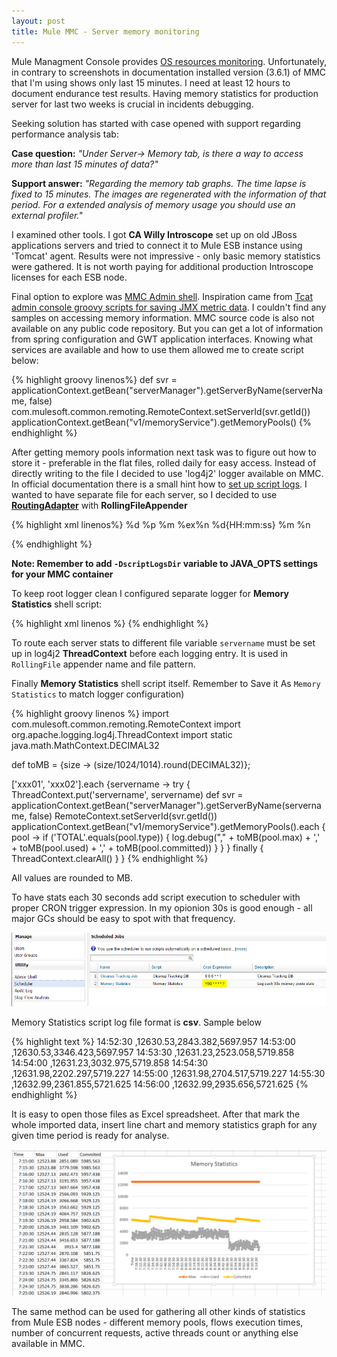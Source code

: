 ```yaml
---
layout: post
title: Mule MMC - Server memory monitoring
---
```

Mule Managment Console provides [OS resources monitoring](https://developer.mulesoft.com/docs/display/current/Viewing+Server+OS+Resources). Unfortunately, in contrary to screenshots in documentation installed version (3.6.1) of MMC that I'm using shows only last 15 minutes. I need at least 12 hours to document endurance test results. Having memory statistics for production server for last two weeks is crucial in incidents debugging. 

Seeking solution has started with case opened with support regarding performance analysis tab:

**Case question:**
*"Under Server-> Memory tab, is there a way to access more than last 15 minutes of data?"*

**Support answer:**
*"Regarding the memory tab graphs. The time lapse is fixed to 15 minutes. The images are regenerated with the information of that period. For a extended analysis of memory usage you should use an external profiler."*

I examined other tools. I got **CA Willy Introscope** set up on old JBoss applications servers and tried to connect it to Mule ESB instance using 'Tomcat' agent. Results were not impressive - only basic memory statistics were gathered. It is not worth paying for additional production Introscope licenses for each ESB node.

Final option to explore was [MMC Admin shell](https://developer.mulesoft.com/docs/display/current/Automating+Tasks+Using+Scripts). Inspiration came from [Tcat admin console groovy scripts for saving JMX metric data](https://developer.mulesoft.com/docs/display/TCAT/Saving+JMX+Metric+Data+to+CSV+Files). I couldn't find any samples on accessing memory information. MMC source code is also not available on any public code repository. But you can get a lot of information from spring configuration and GWT application interfaces. Knowing what services are available and how to use them allowed me to create script below:

{% highlight groovy linenos%}
def svr = applicationContext.getBean("serverManager").getServerByName(serverName, false)
com.mulesoft.common.remoting.RemoteContext.setServerId(svr.getId())
applicationContext.getBean("v1/memoryService").getMemoryPools()
{% endhighlight %}

After getting memory pools information next task was to figure out how to store it - preferable in the flat files, rolled daily for easy access. Instead of directly writing to the file I decided to use 'log4j2' logger available on MMC. In official documentation there is a small hint how to [set up script logs](https://developer.mulesoft.com/docs/display/current/Working+with+Logs). I wanted to have separate file for each server, so I decided to use **[RoutingAdapter](https://logging.apache.org/log4j/2.x/manual/appenders.html#RoutingAppender)** with **RollingFileAppender**

{% highlight xml linenos%}
  <Routing name="SCRIPTS">
            <Routes  pattern="$${ctx:servername}">
                <!--no key-->
              <Route key="$${ctx:servername}">
                <File name="scripts" fileName="${sys:scriptLogsDir}/scripts.log">
                        <PatternLayout>
                                <Pattern>%d %p %m %ex%n</Pattern>
                        </PatternLayout>
                </File>
              </Route>
              <Route>
        <!-- key provided -->
                <RollingFile name="memory-${ctx:servername}" fileName="${sys:scriptLogsDir}/memory-${ctx:servername}.csv"
        filePattern="${sys:scriptsLogDir}/${date:yyyy-MM}/memory-${ctx:servername}-%d{yyyy-MM-dd}.csv">
                <PatternLayout>
                        <pattern>%d{HH:mm:ss} %m %n</pattern>
                </PatternLayout>
                <Policies>
                        <TimeBasedTriggeringPolicy interval="1" modulate="true" />
                </Policies>
                        <DefaultRolloverStrategy compressionLevel="0"/>
                </RollingFile>
               </Route>
             </Routes>
          </Routing>

{% endhighlight %}
	  
**Note: Remember to add `-DscriptLogsDir` variable to JAVA_OPTS settings for your MMC container**

To keep root logger clean I configured separate logger for **Memory Statistics** shell script:

{% highlight xml linenos %}
<Logger additivity="false" name="admin.shell.script.[Memory Statistics]" level="DEBUG">
      <AppenderRef ref="SCRIPTS"/>
</Logger>
{% endhighlight %}

To route each server stats to different file variable `servername` must be set up in log4j2 **ThreadContext** before each logging entry. It is used in `RollingFile` appender name and file pattern.

Finally **Memory Statistics** shell script itself. Remember to Save it As `Memory Statistics` to match logger configuration)

{% highlight groovy linenos %}
import com.mulesoft.common.remoting.RemoteContext
import org.apache.logging.log4j.ThreadContext
import static java.math.MathContext.DECIMAL32

def toMB = {size -> (size/1024/1014).round(DECIMAL32)};

['xxx01', 'xxx02'].each {servername ->
try {
	ThreadContext.put('servername', servername)
	def svr = applicationContext.getBean("serverManager").getServerByName(servername, false)
	RemoteContext.setServerId(svr.getId())
	applicationContext.getBean("v1/memoryService").getMemoryPools().each { pool ->
    if ('TOTAL'.equals(pool.type)) {
        log.debug("," + toMB(pool.max) + ',' + toMB(pool.used) + ',' + toMB(pool.committed))
     }
}
} finally {
ThreadContext.clearAll()
}
}
{% endhighlight %}

All values are rounded to MB.

To have stats each 30 seconds add script execution to scheduler with proper CRON trigger expression. In my opionion 30s is good enough - all major GCs should be easy to spot with that frequency.

![scheduler-cron](/images/memory-monitoring/scheduler-cron.PNG "scheduler-cron")

Memory Statistics script log file format is **csv**. Sample below

{% highlight text %}
14:52:30 ,12630.53,2843.382,5697.957
14:53:00 ,12630.53,3346.423,5697.957
14:53:30 ,12631.23,2523.058,5719.858
14:54:00 ,12631.23,3032.975,5719.858
14:54:30 ,12631.98,2202.297,5719.227
14:55:00 ,12631.98,2704.517,5719.227
14:55:30 ,12632.99,2361.855,5721.625
14:56:00 ,12632.99,2935.656,5721.625
{% endhighlight %}

It is easy to open those files as Excel spreadsheet. After that mark the whole imported data, insert line chart and memory statistics graph for any given time period is ready for analyse.

![memory-statistics-graph-excel](/images/memory-monitoring/memory-statistics-graph-excel.PNG "memory-statistics-graph-excel")

The same method can be used for gathering all other kinds of statistics from Mule ESB nodes - different memory pools, flows execution times, number of concurrent requests, active threads count or anything else available in MMC. 